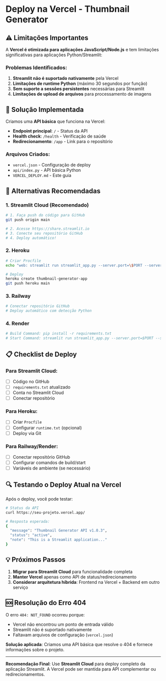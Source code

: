 # Deploy na Vercel - Thumbnail Generator

## ⚠️ Limitações Importantes

A **Vercel é otimizada para aplicações JavaScript/Node.js** e tem limitações significativas para aplicações Python/Streamlit:

### Problemas Identificados:
1. **Streamlit não é suportado nativamente** pela Vercel
2. **Limitações de runtime Python** (máximo 30 segundos por função)
3. **Sem suporte a sessões persistentes** necessárias para Streamlit
4. **Limitações de upload de arquivos** para processamento de imagens

## 🔧 Solução Implementada

Criamos uma **API básica** que funciona na Vercel:
- **Endpoint principal**: `/` - Status da API
- **Health check**: `/health` - Verificação de saúde
- **Redirecionamento**: `/app` - Link para o repositório

### Arquivos Criados:
- `vercel.json` - Configuração de deploy
- `api/index.py` - API básica Python
- `VERCEL_DEPLOY.md` - Este guia

## 🚀 Alternativas Recomendadas

### 1. **Streamlit Cloud** (Recomendado)
```bash
# 1. Faça push do código para GitHub
git push origin main

# 2. Acesse https://share.streamlit.io
# 3. Conecte seu repositório GitHub
# 4. Deploy automático!
```

### 2. **Heroku**
```bash
# Criar Procfile
echo "web: streamlit run streamlit_app.py --server.port=\$PORT --server.address=0.0.0.0" > Procfile

# Deploy
heroku create thumbnail-generator-app
git push heroku main
```

### 3. **Railway**
```bash
# Conectar repositório GitHub
# Deploy automático com detecção Python
```

### 4. **Render**
```bash
# Build Command: pip install -r requirements.txt
# Start Command: streamlit run streamlit_app.py --server.port=$PORT --server.address=0.0.0.0
```

## 📋 Checklist de Deploy

### Para Streamlit Cloud:
- [ ] Código no GitHub
- [ ] `requirements.txt` atualizado
- [ ] Conta no Streamlit Cloud
- [ ] Conectar repositório

### Para Heroku:
- [ ] Criar `Procfile`
- [ ] Configurar `runtime.txt` (opcional)
- [ ] Deploy via Git

### Para Railway/Render:
- [ ] Conectar repositório GitHub
- [ ] Configurar comandos de build/start
- [ ] Variáveis de ambiente (se necessário)

## 🔍 Testando o Deploy Atual na Vercel

Após o deploy, você pode testar:

```bash
# Status da API
curl https://seu-projeto.vercel.app/

# Resposta esperada:
{
  "message": "Thumbnail Generator API v1.0.3",
  "status": "active",
  "note": "This is a Streamlit application..."
}
```

## 💡 Próximos Passos

1. **Migrar para Streamlit Cloud** para funcionalidade completa
2. **Manter Vercel** apenas como API de status/redirecionamento
3. **Considerar arquitetura híbrida**: Frontend na Vercel + Backend em outro serviço

## 🆘 Resolução do Erro 404

O erro `404: NOT_FOUND` ocorreu porque:
- Vercel não encontrou um ponto de entrada válido
- Streamlit não é suportado nativamente
- Faltavam arquivos de configuração (`vercel.json`)

**Solução aplicada**: Criamos uma API básica que resolve o 404 e fornece informações sobre o projeto.

---

**Recomendação Final**: Use **Streamlit Cloud** para deploy completo da aplicação Streamlit. A Vercel pode ser mantida para API complementar ou redirecionamentos.